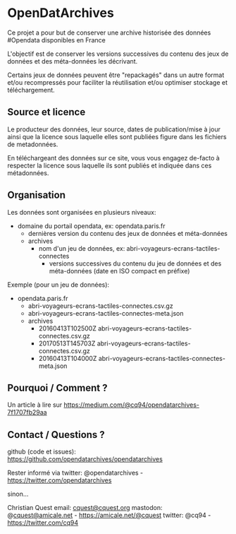 # OpenDatArchives

Ce projet a pour but de conserver une archive historisée des données #Opendata disponibles en France

L'objectif est de conserver les versions successives du contenu des jeux de données et des méta-données les décrivant.

Certains jeux de données peuvent être "repackagés" dans un autre format et/ou recompressés pour faciliter la réutilisation et/ou optimiser stockage et téléchargement.


## Source et licence

Le producteur des données, leur source, dates de publication/mise à jour ainsi que la licence sous laquelle elles sont publiées figure dans les fichiers de metadonnées.

En téléchargeant des données sur ce site, vous vous engagez de-facto à respecter la licence sous laquelle ils sont publiés et indiquée dans ces métadonnées.


## Organisation

Les données sont organisées en plusieurs niveaux:
- domaine du portail opendata, ex: opendata.paris.fr
  - dernières version du contenu des jeux de données et méta-données
  - archives
    - nom d'un jeu de données, ex: abri-voyageurs-ecrans-tactiles-connectes
      - versions successives du contenu du jeu de données et des méta-données (date en ISO compact en préfixe)

Exemple (pour un jeu de données):
- opendata.paris.fr
  - abri-voyageurs-ecrans-tactiles-connectes.csv.gz
  - abri-voyageurs-ecrans-tactiles-connectes-meta.json
  - archives
    - 20160413T102500Z abri-voyageurs-ecrans-tactiles-connectes.csv.gz
    - 20170513T145703Z abri-voyageurs-ecrans-tactiles-connectes.csv.gz
    - 20160413T104000Z abri-voyageurs-ecrans-tactiles-connectes-meta.json


## Pourquoi / Comment ?

Un article à lire sur https://medium.com/@cq94/opendatarchives-7f1707fb29aa


## Contact / Questions ?

github (code et issues): https://github.com/opendatarchives/opendatarchives

Rester informé via twitter: @opendatarchives  -  https://twitter.com/opendatarchives 

sinon...

Christian Quest
email:    cquest@cquest.org
mastodon: @cquest@amicale.net  -  https://amicale.net/@cquest
twitter:  @cq94  -  https://twitter.com/cq94 
